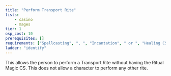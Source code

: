 ```yaml
---
title: "Perform Transport Rite"
lists:
    - casino
    - mages
tier: 1
osp_cost: 10
prerequisites: []
requirements: ["Spellcasting", ", ", "Incantation", " or ", "Healing CS"]
ladder: "identify"
---
```

This allows the person to perform a Transport Rite without having the Ritual Magic CS. This does not allow a character to perform any other rite.